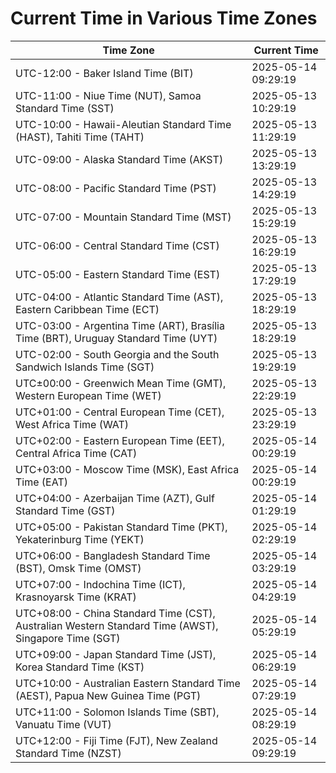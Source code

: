 # Current Time in Various Time Zones

| Time Zone | Current Time |
|-----------|--------------|
| UTC-12:00 - Baker Island Time (BIT) | 2025-05-14 09:29:19 |
| UTC-11:00 - Niue Time (NUT), Samoa Standard Time (SST) | 2025-05-13 10:29:19 |
| UTC-10:00 - Hawaii-Aleutian Standard Time (HAST), Tahiti Time (TAHT) | 2025-05-13 11:29:19 |
| UTC-09:00 - Alaska Standard Time (AKST) | 2025-05-13 13:29:19 |
| UTC-08:00 - Pacific Standard Time (PST) | 2025-05-13 14:29:19 |
| UTC-07:00 - Mountain Standard Time (MST) | 2025-05-13 15:29:19 |
| UTC-06:00 - Central Standard Time (CST) | 2025-05-13 16:29:19 |
| UTC-05:00 - Eastern Standard Time (EST) | 2025-05-13 17:29:19 |
| UTC-04:00 - Atlantic Standard Time (AST), Eastern Caribbean Time (ECT) | 2025-05-13 18:29:19 |
| UTC-03:00 - Argentina Time (ART), Brasília Time (BRT), Uruguay Standard Time (UYT) | 2025-05-13 18:29:19 |
| UTC-02:00 - South Georgia and the South Sandwich Islands Time (SGT) | 2025-05-13 19:29:19 |
| UTC±00:00 - Greenwich Mean Time (GMT), Western European Time (WET) | 2025-05-13 22:29:19 |
| UTC+01:00 - Central European Time (CET), West Africa Time (WAT) | 2025-05-13 23:29:19 |
| UTC+02:00 - Eastern European Time (EET), Central Africa Time (CAT) | 2025-05-14 00:29:19 |
| UTC+03:00 - Moscow Time (MSK), East Africa Time (EAT) | 2025-05-14 00:29:19 |
| UTC+04:00 - Azerbaijan Time (AZT), Gulf Standard Time (GST) | 2025-05-14 01:29:19 |
| UTC+05:00 - Pakistan Standard Time (PKT), Yekaterinburg Time (YEKT) | 2025-05-14 02:29:19 |
| UTC+06:00 - Bangladesh Standard Time (BST), Omsk Time (OMST) | 2025-05-14 03:29:19 |
| UTC+07:00 - Indochina Time (ICT), Krasnoyarsk Time (KRAT) | 2025-05-14 04:29:19 |
| UTC+08:00 - China Standard Time (CST), Australian Western Standard Time (AWST), Singapore Time (SGT) | 2025-05-14 05:29:19 |
| UTC+09:00 - Japan Standard Time (JST), Korea Standard Time (KST) | 2025-05-14 06:29:19 |
| UTC+10:00 - Australian Eastern Standard Time (AEST), Papua New Guinea Time (PGT) | 2025-05-14 07:29:19 |
| UTC+11:00 - Solomon Islands Time (SBT), Vanuatu Time (VUT) | 2025-05-14 08:29:19 |
| UTC+12:00 - Fiji Time (FJT), New Zealand Standard Time (NZST) | 2025-05-14 09:29:19 |
